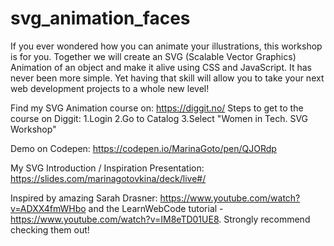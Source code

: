 # svg_animation_faces
If you ever wondered how you can animate your illustrations, this workshop is for you. 
Together we will create an SVG (Scalable Vector Graphics) Animation of an object and make it alive using CSS and JavaScript. 
It has never been more simple. Yet having that skill will allow you to take your next web development projects to a whole new level!


Find my SVG Animation course on: https://diggit.no/ 
Steps to get to the course on Diggit: 1.Login 2.Go to Catalog 3.Select "Women in Tech. SVG Workshop"


Demo on Codepen: https://codepen.io/MarinaGoto/pen/QJORdp


My SVG Introduction / Inspiration Presentation: https://slides.com/marinagotovkina/deck/live#/


Inspired by amazing Sarah Drasner: https://www.youtube.com/watch?v=ADXX4fmWHbo and the LearnWebCode tutorial - https://www.youtube.com/watch?v=IM8eTD01UE8. Strongly recommend checking them out!
 
